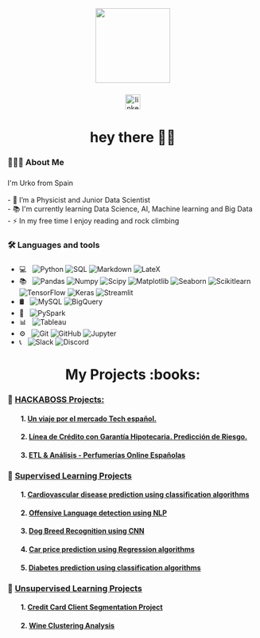 <div align="center">
  <img height="150" src="https://encrypted-tbn0.gstatic.com/images?q=tbn:ANd9GcRikHxvlWklKLXsnJFgRCvKJW1dvLMNJTAw77lyBrIB-x8jbLebKGkREQ54hW8I_lbcDbI&usqp=CAU"  />
</div>

###

<div align="center">
  <a href="https://www.linkedin.com/in/urko-regueiro-ramos-376018266/" target="_blank">
    <img src="https://img.shields.io/static/v1?message=LinkedIn&logo=linkedin&label=&color=0077B5&logoColor=white&labelColor=&style=flat" height="30" alt="linkedin logo"  />
  </a>
</div>

###

<h1 align="center">hey there 👋🏽</h1>

###

<h3 align="left">👨🏽‍💻  About Me</h3>

###

<p align="left">I'm Urko from Spain<br><br>- 🔭 I’m a Physicist and Junior Data Scientist<br>- 📚 I'm currently learning Data Science, AI, Machine learning and Big Data<br>- ⚡ In my free time I enjoy reading and rock climbing</p>

###

<h3 align="left">🛠 Languages and tools</h3>

###

- 💻 &nbsp;
  ![Python](https://img.shields.io/badge/-Python-333333?style=flat&logo=python)
  ![SQL](https://img.shields.io/badge/-SQL-333333?style=flat&logo=sql)
  ![Markdown](https://img.shields.io/badge/-Markdown-333333?style=flat&logo=markdown)
  ![LateX](https://img.shields.io/badge/-latex-333333?style=flat&logo=latex)
- 📚 &nbsp;
  ![Pandas](https://img.shields.io/badge/-Pandas-333333?style=flat&logo=pandas)
  ![Numpy](https://img.shields.io/badge/-Numpy-333333?style=flat&logo=numpy)
  ![Scipy](https://img.shields.io/badge/-Scipy-333333?style=flat&logo=scipy)
  ![Matplotlib](https://img.shields.io/badge/-Matplotlib-333333?style=flat&logo=matplotlib)
  ![Seaborn](https://img.shields.io/badge/-Seaborn-333333?style=flat&logo=seaborn)
  ![Scikitlearn](https://img.shields.io/badge/-Scikitlearn-333333?style=flat&logo=scikitlearn)
  ![TensorFlow](https://img.shields.io/badge/-TensorFlow-333333?style=flat&logo=tensorflow)
  ![Keras](https://img.shields.io/badge/-Keras-333333?style=flat&logo=keras)
  ![Streamlit](https://img.shields.io/badge/-Streamlit-333333?style=flat&logo=streamlit)
- 🛢 &nbsp;
  ![MySQL](https://img.shields.io/badge/-MySQL-333333?style=flat&logo=MySQL)
  ![BigQuery](https://img.shields.io/badge/-BigQuery-333333?style=flat&logo=bigquery)
- 🔧 &nbsp;
  ![PySpark](https://img.shields.io/badge/-PySpark-333333?style=flat&logo=apache-spark)
- 📊 &nbsp;
  ![Tableau](https://img.shields.io/badge/-Tableau-333333?style=flat&logo=tableau)
- ⚙️ &nbsp;
  ![Git](https://img.shields.io/badge/-Git-333333?style=flat&logo=git)
  ![GitHub](https://img.shields.io/badge/-GitHub-333333?style=flat&logo=github)
  ![Jupyter](https://img.shields.io/badge/-Jupyter-333333?style=flat&logo=jupyter)
- 📞 &nbsp;
  ![Slack](https://img.shields.io/badge/-slack-333333?style=flat&logo=slack)
  ![Discord](https://img.shields.io/badge/-discord-333333?style=flat&logo=discord)

###

<h1 align="center"> My Projects :books:</h1>

###

### :green_book: <ins> HACKABOSS Projects: </ins> 

#### &nbsp;&nbsp;&nbsp;&nbsp;&nbsp;&nbsp;&nbsp; 1. [Un viaje por el mercado Tech español.](https://applicatech.streamlit.app/)
#### &nbsp;&nbsp;&nbsp;&nbsp;&nbsp;&nbsp;&nbsp; 2. [Línea de Crédito con Garantía Hipotecaria. Predicción de Riesgo.](https://github.com/UrkoRegueiro/HELOC_Project/blob/main/README.md)
#### &nbsp;&nbsp;&nbsp;&nbsp;&nbsp;&nbsp;&nbsp; 3. [ETL & Análisis - Perfumerías Online Españolas](https://github.com/UrkoRegueiro/ETL-Analisis_Perfumerias_Online/blob/main/README.md)

### :closed_book: <ins> Supervised Learning Projects </ins> 

#### &nbsp;&nbsp;&nbsp;&nbsp;&nbsp;&nbsp;&nbsp; 1. [Cardiovascular disease prediction using classification algorithms](https://github.com/UrkoRegueiro/Cardiovascular_Disease_Prediction/blob/main/README.md)
#### &nbsp;&nbsp;&nbsp;&nbsp;&nbsp;&nbsp;&nbsp; 2. [Offensive Language detection using NLP](https://github.com/UrkoRegueiro/Offensive_Language_Detection/blob/main/offensive_language_detection.ipynb)
#### &nbsp;&nbsp;&nbsp;&nbsp;&nbsp;&nbsp;&nbsp; 3. [Dog Breed Recognition using CNN](https://github.com/UrkoRegueiro/Dog_Breed_Recognition/blob/main/README.md)
#### &nbsp;&nbsp;&nbsp;&nbsp;&nbsp;&nbsp;&nbsp; 4. [Car price prediction using Regression algorithms](https://github.com/UrkoRegueiro/Car_Price_Prediction/blob/main/car_price_prediction.ipynb)
#### &nbsp;&nbsp;&nbsp;&nbsp;&nbsp;&nbsp;&nbsp; 5. [Diabetes prediction using classification algorithms](https://github.com/UrkoRegueiro/Diabetes_Prediction/blob/main/Diabetes_Study.ipynb)


### :blue_book: <ins> Unsupervised Learning Projects </ins>

#### &nbsp;&nbsp;&nbsp;&nbsp;&nbsp;&nbsp;&nbsp; 1. [Credit Card Client Segmentation Project](https://github.com/UrkoRegueiro/Client_Segmentation/blob/main/customer_segmentation.ipynb)
#### &nbsp;&nbsp;&nbsp;&nbsp;&nbsp;&nbsp;&nbsp; 2. [Wine Clustering Analysis](https://github.com/UrkoRegueiro/Wine_Clustering/blob/main/Wine_clustering.ipynb)

